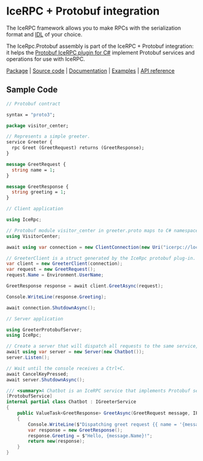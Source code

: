 # IceRPC + Protobuf integration

The IceRPC framework allows you to make RPCs with the serialization format and [IDL] of your choice.

The IceRpc.Protobuf assembly is part of the IceRPC + Protobuf integration: it helps the [Protobuf IceRPC plugin for C#][protobuf-tools]
implement Protobuf services and operations for use with IceRPC.

[Package][package] | [Source code][source] | [Documentation][docs] | [Examples][examples] | [API reference][api]

## Sample Code

```protobuf
// Protobuf contract

syntax = "proto3";

package visitor_center;

// Represents a simple greeter.
service Greeter {
  rpc Greet (GreetRequest) returns (GreetResponse);
}

message GreetRequest {
  string name = 1;
}

message GreetResponse {
  string greeting = 1;
}

```

```csharp
// Client application

using IceRpc;

// Protobuf module visitor_center in greeter.proto maps to C# namespace VisitorCenter.
using VisitorCenter;

await using var connection = new ClientConnection(new Uri("icerpc://localhost"));

// GreeterClient is a struct generated by the IceRpc protobuf plug-in.
var client = new GreeterClient(connection);
var request = new GreetRequest();
request.Name = Environment.UserName;

GreetResponse response = await client.GreetAsync(request);

Console.WriteLine(response.Greeting);

await connection.ShutdownAsync();
```

```csharp
// Server application

using GreeterProtobufServer;
using IceRpc;

// Create a server that will dispatch all requests to the same service, an instance of Chatbot.
await using var server = new Server(new Chatbot());
server.Listen();

// Wait until the console receives a Ctrl+C.
await CancelKeyPressed;
await server.ShutdownAsync();

/// <summary>A Chatbot is an IceRPC service that implements Protobuf service 'Greeter'.</summary>
[ProtobufService]
internal partial class Chatbot : IGreeterService
{
    public ValueTask<GreetResponse> GreetAsync(GreetRequest message, IFeatureCollection? features, CancellationToken cancellationToken)
    {
        Console.WriteLine($"Dispatching greet request {{ name = '{message.Name}' }}");
        var response = new GreetResponse();
        response.Greeting = $"Hello, {message.Name}!";
        return new(response);
    }
}
```

[api]: https://docs.testing.zeroc.com/api/csharp/api/IceRpc.Protobuf.html
[docs]: TODO
[IDL]: https://en.wikipedia.org/wiki/Interface_description_language
[examples]: https://github.com/icerpc/icerpc-csharp/tree/main/examples
[package]: https://www.nuget.org/packages/IceRpc.Protobuf
[protobuf-tools]: https://www.nuget.org/packages/IceRpc.Protobuf.Tools
[source]: https://github.com/icerpc/icerpc-csharp/tree/main/src/IceRpc.Protobuf
